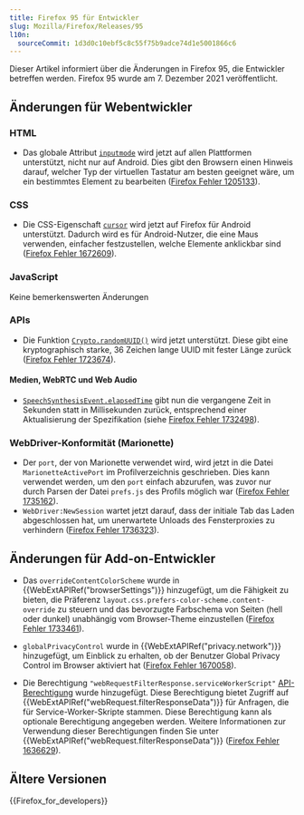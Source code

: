 ```yaml
---
title: Firefox 95 für Entwickler
slug: Mozilla/Firefox/Releases/95
l10n:
  sourceCommit: 1d3d0c10ebf5c8c55f75b9adce74d1e5001866c6
---
```


Dieser Artikel informiert über die Änderungen in Firefox 95, die Entwickler betreffen werden. Firefox 95 wurde am 7. Dezember 2021 veröffentlicht.

## Änderungen für Webentwickler

### HTML

- Das globale Attribut [`inputmode`](/de/docs/Web/HTML/Reference/Global_attributes/inputmode) wird jetzt auf allen Plattformen unterstützt, nicht nur auf Android. Dies gibt den Browsern einen Hinweis darauf, welcher Typ der virtuellen Tastatur am besten geeignet wäre, um ein bestimmtes Element zu bearbeiten ([Firefox Fehler 1205133](https://bugzil.la/1205133)).

### CSS

- Die CSS-Eigenschaft [`cursor`](/de/docs/Web/CSS/cursor) wird jetzt auf Firefox für Android unterstützt. Dadurch wird es für Android-Nutzer, die eine Maus verwenden, einfacher festzustellen, welche Elemente anklickbar sind ([Firefox Fehler 1672609](https://bugzil.la/1672609)).

### JavaScript

Keine bemerkenswerten Änderungen

### APIs

- Die Funktion [`Crypto.randomUUID()`](/de/docs/Web/API/Crypto/randomUUID) wird jetzt unterstützt. Diese gibt eine kryptographisch starke, 36 Zeichen lange UUID mit fester Länge zurück ([Firefox Fehler 1723674](https://bugzil.la/1723674)).

#### Medien, WebRTC und Web Audio

- [`SpeechSynthesisEvent.elapsedTime`](/de/docs/Web/API/SpeechSynthesisEvent/elapsedTime) gibt nun die vergangene Zeit in Sekunden statt in Millisekunden zurück, entsprechend einer Aktualisierung der Spezifikation (siehe [Firefox Fehler 1732498](https://bugzil.la/1732498)).

### WebDriver-Konformität (Marionette)

- Der `port`, der von Marionette verwendet wird, wird jetzt in die Datei `MarionetteActivePort` im Profilverzeichnis geschrieben. Dies kann verwendet werden, um den `port` einfach abzurufen, was zuvor nur durch Parsen der Datei `prefs.js` des Profils möglich war ([Firefox Fehler 1735162](https://bugzil.la/1735162)).
- `WebDriver:NewSession` wartet jetzt darauf, dass der initiale Tab das Laden abgeschlossen hat, um unerwartete Unloads des Fensterproxies zu verhindern ([Firefox Fehler 1736323](https://bugzil.la/1736323)).

## Änderungen für Add-on-Entwickler

- Das `overrideContentColorScheme` wurde in {{WebExtAPIRef("browserSettings")}} hinzugefügt, um die Fähigkeit zu bieten, die Präferenz `layout.css.prefers-color-scheme.content-override` zu steuern und das bevorzugte Farbschema von Seiten (hell oder dunkel) unabhängig vom Browser-Theme einzustellen ([Firefox Fehler 1733461](https://bugzil.la/1733461)).

- `globalPrivacyControl` wurde in {{WebExtAPIRef("privacy.network")}} hinzugefügt, um Einblick zu erhalten, ob der Benutzer Global Privacy Control im Browser aktiviert hat ([Firefox Fehler 1670058](https://bugzil.la/1670058)).

- Die Berechtigung `"webRequestFilterResponse.serviceWorkerScript"` [API-Berechtigung](/de/docs/Mozilla/Add-ons/WebExtensions/manifest.json/permissions#api_permissions) wurde hinzugefügt. Diese Berechtigung bietet Zugriff auf {{WebExtAPIRef("webRequest.filterResponseData")}} für Anfragen, die für Service-Worker-Skripte stammen. Diese Berechtigung kann als optionale Berechtigung angegeben werden. Weitere Informationen zur Verwendung dieser Berechtigungen finden Sie unter {{WebExtAPIRef("webRequest.filterResponseData")}} ([Firefox Fehler 1636629](https://bugzil.la/1636629)).

## Ältere Versionen

{{Firefox_for_developers}}
